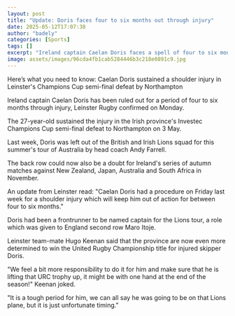 ```yaml
---
layout: post
title: "Update: Doris faces four to six months out through injury"
date: 2025-05-12T17:07:38
author: "badely"
categories: [Sports]
tags: []
excerpt: "Ireland captain Caelan Doris faces a spell of four to six months on the sidelines after having surgery on a shoulder injury."
image: assets/images/96cda4fb1cab5284446b3c218e0891c9.jpg
---
```


Here’s what you need to know: Caelan Doris sustained a shoulder injury in Leinster's Champions Cup semi-final defeat by Northampton

Ireland captain Caelan Doris has been ruled out for a period of four to six months through injury, Leinster Rugby confirmed on Monday.

The 27-year-old sustained the injury in the Irish province's Investec Champions Cup semi-final defeat to Northampton on 3 May.

Last week, Doris was left out of the British and Irish Lions squad for this summer's tour of Australia by head coach Andy Farrell.

The back row could now also be a doubt for Ireland's series of autumn matches against New Zealand, Japan, Australia and South Africa in November.

An update from Leinster read: "Caelan Doris had a procedure on Friday last week for a shoulder injury which will keep him out of action for between four to six months."

Doris had been a frontrunner to be named captain for the Lions tour, a role which was given to England second row Maro Itoje.

Leinster team-mate Hugo Keenan said that the province are now even more determined to win the United Rugby Championship title for injured skipper Doris.

"We feel a bit more responsibility to do it for him and make sure that he is lifting that URC trophy up, it might be with one hand at the end of the season!" Keenan joked.

"It is a tough period for him, we can all say he was going to be on that Lions plane, but it is just unfortunate timing."


